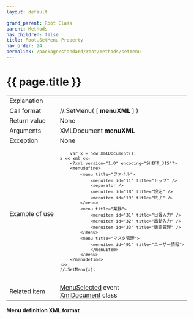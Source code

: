 ```yaml
---
layout: default

grand_parent: Root Class
parent: Methods
has_children: false
title: Root.SetMenu Property
nav_order: 24
permalink: /package/standard/root/methods/setmenu
---
```

# {{ page.title }}

<table>
  <tr>
    <td>Explanation</td>
    <td colspan="2"></td>
  </tr>
  <tr>
    <td>Call format</td>
    <td colspan="2">//.SetMenu( [ <b>menuXML</b> ] )</td>
  </tr>
  <tr>
    <td>Return value</td>
    <td colspan="2">None</td>
  </tr>  
  <tr>
    <td>Arguments</td>
    <td>XMLDocument <b>menuXML</b></td>
    <td></td>
  </tr>
  <tr>
    <td>Exception</td>
    <td colspan="2">None</td>
  </tr>
  <tr>
    <td>Example of use</td>
    <td colspan="2">
    <code><pre>
    var x = new XmlDocument();
x << xml <<-
    &lt;?xml version="1.0" encoding="SHIFT_JIS"?&gt;
    &lt;menudefine&gt;
        &lt;menu title="ファイル"&gt;
            &lt;menuitem id="11" title="トップ" /&gt;
            &lt;separator /&gt;
            &lt;menuitem id="18" title="設定" /&gt;
            &lt;menuitem id="19" title="終了" /&gt;
        &lt;/menu&gt;
        &lt;menu title="業務"&gt;
            &lt;menuitem id="31" title="日報入力" /&gt;
            &lt;menuitem id="32" title="出勤入力" /&gt;
            &lt;menuitem id="33" title="販売管理" /&gt;
        &lt;/menu&gt;
        &lt;menu title="マスタ管理"&gt;
            &lt;menuitem id="91" title="ユーザー情報"&gt;
            &lt;/menuitem&gt;
        &lt;/menu&gt;
    &lt;/menudefine&gt;
->>;
//.SetMenu(x);
    </pre></code></td>
  </tr>
  <tr>
    <td>Related item</td>
    <td colspan="2"><a href="/package/standard/root/events/menuselected">MenuSelected</a> event<br><a href="">XmlDocument</a> class</td>
  </tr>
</table>


<b>Menu definition XML format</b>




